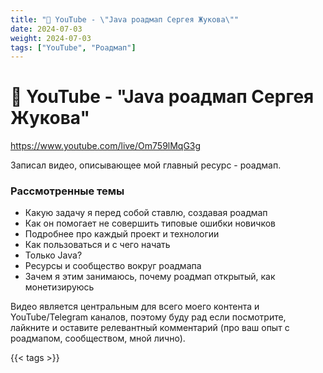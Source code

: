 ```yaml
---
title: "🎥 YouTube - \"Java роадмап Сергея Жукова\""
date: 2024-07-03
weight: 2024-07-03
tags: ["YouTube", "Роадмап"]
---
```


# 🎥 YouTube - "Java роадмап Сергея Жукова"

https://www.youtube.com/live/Om759lMqG3g

Записал видео, описывающее мой главный ресурс - роадмап. 

### Рассмотренные темы

- Какую задачу я перед собой ставлю, создавая роадмап
- Как он помогает не совершить типовые ошибки новичков
- Подробнее про каждый проект и технологии
- Как пользоваться и с чего начать
- Только Java?
- Ресурсы и сообщество вокруг роадмапа
- Зачем я этим занимаюсь, почему роадмап открытый, как монетизируюсь

Видео является центральным для всего моего контента и YouTube/Telegram каналов, поэтому буду рад если посмотрите, лайкните и оставите релевантный комментарий (про ваш опыт с роадмапом, сообществом, мной лично).

{{< tags >}}